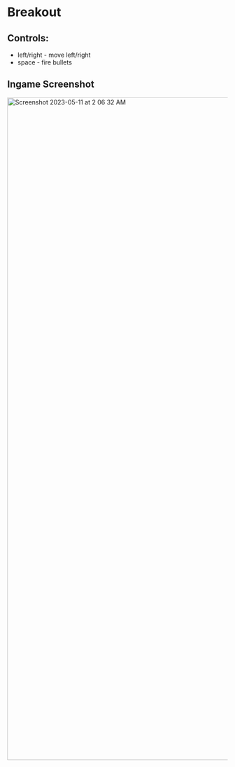 # Breakout

## Controls:
- left/right - move left/right
- space - fire bullets


## Ingame Screenshot
<img width="1512" alt="Screenshot 2023-05-11 at 2 06 32 AM" src="https://github.com/iamyoungk/breakout/assets/102649466/cfd8acd2-6977-4ba4-97d8-2c73d0251e39">

